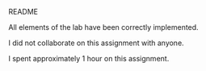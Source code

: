 README

All elements of the lab have been correctly implemented.

I did not collaborate on this assignment with anyone.

I spent approximately 1 hour on this assignment.